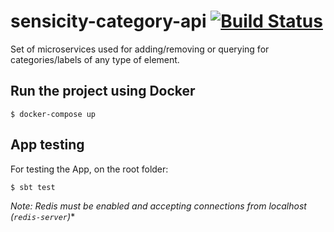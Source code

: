 # sensicity-category-api [![Build Status](https://travis-ci.org/Sensicity/sensicity-category-api.svg?branch=master)](https://travis-ci.org/Sensicity/sensicity-category-api)

Set of microservices used for adding/removing or querying for categories/labels of any type of element.

## Run the project using Docker

```
$ docker-compose up
```

## App testing

For testing the App, on the root folder:

```
$ sbt test
```

*Note: Redis must be enabled and accepting connections from localhost (`redis-server`)** 